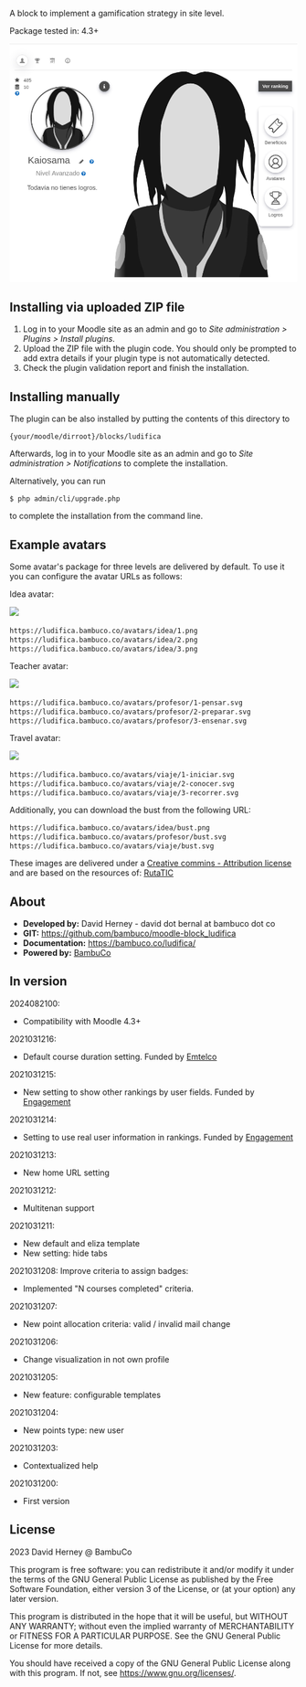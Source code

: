 A block to implement a gamification strategy in site level.

Package tested in: 4.3+

![Block preview](pix/preview.png)

## Installing via uploaded ZIP file ##

1. Log in to your Moodle site as an admin and go to _Site administration >
   Plugins > Install plugins_.
2. Upload the ZIP file with the plugin code. You should only be prompted to add
   extra details if your plugin type is not automatically detected.
3. Check the plugin validation report and finish the installation.

## Installing manually ##

The plugin can be also installed by putting the contents of this directory to

    {your/moodle/dirroot}/blocks/ludifica

Afterwards, log in to your Moodle site as an admin and go to _Site administration >
Notifications_ to complete the installation.

Alternatively, you can run

    $ php admin/cli/upgrade.php

to complete the installation from the command line.

## Example avatars ##

Some avatar's package for three levels are delivered by default. To use it you can configure the avatar URLs as follows:

Idea avatar:

<img src="https://ludifica.bambuco.co/avatars/idea/1.png" width="200"/>

    https://ludifica.bambuco.co/avatars/idea/1.png
    https://ludifica.bambuco.co/avatars/idea/2.png
    https://ludifica.bambuco.co/avatars/idea/3.png

Teacher avatar:

<img src="https://ludifica.bambuco.co/avatars/profesor/1-pensar.svg" width="200"/>

    https://ludifica.bambuco.co/avatars/profesor/1-pensar.svg
    https://ludifica.bambuco.co/avatars/profesor/2-preparar.svg
    https://ludifica.bambuco.co/avatars/profesor/3-ensenar.svg

Travel avatar:

<img src="https://ludifica.bambuco.co/avatars/viaje/1-iniciar.svg" width="200"/>

    https://ludifica.bambuco.co/avatars/viaje/1-iniciar.svg
    https://ludifica.bambuco.co/avatars/viaje/2-conocer.svg
    https://ludifica.bambuco.co/avatars/viaje/3-recorrer.svg

Additionally, you can download the bust from the following URL:

    https://ludifica.bambuco.co/avatars/idea/bust.png
    https://ludifica.bambuco.co/avatars/profesor/bust.svg
    https://ludifica.bambuco.co/avatars/viaje/bust.svg

These images are delivered under a [Creative commins - Attribution license](https://creativecommons.org/licenses/by/4.0/)
and are based on the resources of: [RutaTIC](https://rutatic.udea.edu.co/crotalus/)

## About ##
- **Developed by:** David Herney - david dot bernal at bambuco dot co
- **GIT:** https://github.com/bambuco/moodle-block_ludifica
- **Documentation:** https://bambuco.co/ludifica/
- **Powered by:** [BambuCo](https://bambuco.co/)

## In version ##
2024082100:
- Compatibility with Moodle 4.3+

2021031216:
- Default course duration setting. Funded by [Emtelco](https://emtelco.com.co/)

2021031215:
- New setting to show other rankings by user fields. Funded by [Engagement](https://www.engagement.com.co/)

2021031214:
- Setting to use real user information in rankings. Funded by [Engagement](https://www.engagement.com.co/)

2021031213:
- New home URL setting

2021031212:
- Multitenan support

2021031211:
- New default and eliza template
- New setting: hide tabs

2021031208:
Improve criteria to assign badges:
- Implemented "N courses completed" criteria.

2021031207:
- New point allocation criteria: valid / invalid mail change

2021031206:
- Change visualization in not own profile

2021031205:
- New feature: configurable templates

2021031204:
- New points type: new user

2021031203:
- Contextualized help

2021031200:
- First version

## License ##

2023 David Herney @ BambuCo

This program is free software: you can redistribute it and/or modify it under
the terms of the GNU General Public License as published by the Free Software
Foundation, either version 3 of the License, or (at your option) any later
version.

This program is distributed in the hope that it will be useful, but WITHOUT ANY
WARRANTY; without even the implied warranty of MERCHANTABILITY or FITNESS FOR A
PARTICULAR PURPOSE.  See the GNU General Public License for more details.

You should have received a copy of the GNU General Public License along with
this program.  If not, see <https://www.gnu.org/licenses/>.
